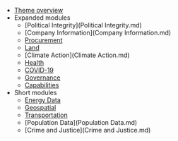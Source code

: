 * [Theme overview](index.md)
* Expanded modules
    * [Political Integrity](Political Integrity.md)
    * [Company Information](Company Information.md)
    * [Procurement](Procurement.md)
    * [Land](Land.md)
    * [Climate Action](Climate Action.md)
    * [Health](Health.md)
    * [COVID-19](COVID-19.md)
    * [Governance](Governance.md)
    * [Capabilities](Capabilities.md)
* Short modules
    * [Energy Data](Energy.md)
    * [Geospatial](Geospatial.md)
    * [Transportation](Transportation.md)
    * [Population Data](Population Data.md)
    * [Crime and Justice](Crime and Justice.md)
    
